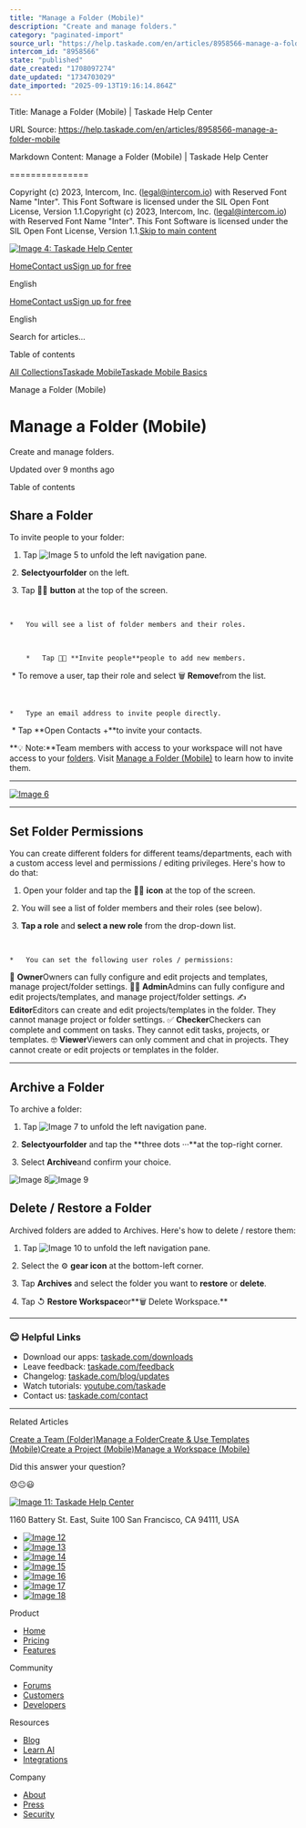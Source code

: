 ```yaml
---
title: "Manage a Folder (Mobile)"
description: "Create and manage folders."
category: "paginated-import"
source_url: "https://help.taskade.com/en/articles/8958566-manage-a-folder-mobile"
intercom_id: "8958566"
state: "published"
date_created: "1708097274"
date_updated: "1734703029"
date_imported: "2025-09-13T19:16:14.864Z"
---
```


Title: Manage a Folder (Mobile) | Taskade Help Center

URL Source: https://help.taskade.com/en/articles/8958566-manage-a-folder-mobile

Markdown Content:
Manage a Folder (Mobile) | Taskade Help Center

===============

Copyright (c) 2023, Intercom, Inc. (legal@intercom.io) with Reserved Font Name "Inter". This Font Software is licensed under the SIL Open Font License, Version 1.1.Copyright (c) 2023, Intercom, Inc. (legal@intercom.io) with Reserved Font Name "Inter". This Font Software is licensed under the SIL Open Font License, Version 1.1.[Skip to main content](https://help.taskade.com/en/articles/8958566-manage-a-folder-mobile#main-content)

[![Image 4: Taskade Help Center](https://downloads.intercomcdn.com/i/o/490280/d14603621e78c833c2d0e66f/2d1230f35f3009fff25b2989e93312a5.png)](https://help.taskade.com/en/)

[Home](https://www.taskade.com/)[Contact us](https://www.taskade.com/contact)[Sign up for free](https://www.taskade.com/signup)

English

[Home](https://www.taskade.com/)[Contact us](https://www.taskade.com/contact)[Sign up for free](https://www.taskade.com/signup)

English

Search for articles... 

Table of contents

[](https://help.taskade.com/en/articles/8958566-manage-a-folder-mobile#h_67e1f89668)[](https://help.taskade.com/en/articles/8958566-manage-a-folder-mobile#h_6e6786105c)[](https://help.taskade.com/en/articles/8958566-manage-a-folder-mobile#h_75e1128630)[](https://help.taskade.com/en/articles/8958566-manage-a-folder-mobile#h_f71e73e7b6)

[All Collections](https://help.taskade.com/en/)[Taskade Mobile](https://help.taskade.com/en/collections/8400839-taskade-mobile)[Taskade Mobile Basics](https://help.taskade.com/en/collections/8400840-taskade-mobile-basics)

Manage a Folder (Mobile)

Manage a Folder (Mobile)
========================

Create and manage folders.

Updated over 9 months ago

Table of contents

[](https://help.taskade.com/en/articles/8958566-manage-a-folder-mobile#h_67e1f89668)[](https://help.taskade.com/en/articles/8958566-manage-a-folder-mobile#h_6e6786105c)[](https://help.taskade.com/en/articles/8958566-manage-a-folder-mobile#h_75e1128630)[](https://help.taskade.com/en/articles/8958566-manage-a-folder-mobile#h_f71e73e7b6)

**Share a Folder**
------------------

To invite people to your folder:

1.   Tap ![Image 5](https://taskade.intercom-attachments-7.com/i/o/965378729/37c3a4d0086b6256dd890161/18036459934355?expires=1757916000&signature=6b3e00e74227c028c46cb480d568c8827e99a8b4abe1740ba06d9bc0c5a6b82e&req=fSYiFc52moNWFb4X1HO4gXe5rrieoBiygCGRrO1i0mpEbe4CH3PkWtRdKHHj%0A) to unfold the left navigation pane.

​ 
2.   **Select****your****folder** on the left.

​ 
3.   Tap 👤➕ **button** at the top of the screen.

​ 

    *   You will see a list of folder members and their roles.

​ 

        *   Tap 👤➕ **Invite people**people to add new members.

​ 
        *   To remove a user, tap their role and select 🗑️ **Remove**from the list.

​ 

    *   Type an email address to invite people directly.

​ 
    *   Tap **Open Contacts +**to invite your contacts. 

**💡 Note:**Team members with access to your workspace will not have access to your [folders](https://intercom.help/taskade/en/articles/8958495). Visit [Manage a Folder (Mobile)](https://intercom.help/taskade/en/articles/8958566) to learn how to invite them.

* * *

[![Image 6](https://downloads.intercomcdn.com/i/o/988823729/17b6b0ec9b752fc71e1aa2b0/share-folder.jpg?expires=1757792700&signature=53a993d0a2cb63cd8fcb0d71338c1533c8fcd790fa77e1411009a417e01cd1fc&req=fSgvHst9moNWFb4f3HP0gOdOlcM%2BaEgl0fvhte596%2B2Il9ZB3ofqpbMmyHUO%0AmHRPg0ukRd0in5WGhg%3D%3D%0A)](https://downloads.intercomcdn.com/i/o/988823729/17b6b0ec9b752fc71e1aa2b0/share-folder.jpg?expires=1757792700&signature=53a993d0a2cb63cd8fcb0d71338c1533c8fcd790fa77e1411009a417e01cd1fc&req=fSgvHst9moNWFb4f3HP0gOdOlcM%2BaEgl0fvhte596%2B2Il9ZB3ofqpbMmyHUO%0AmHRPg0ukRd0in5WGhg%3D%3D%0A)

* * *

**Set Folder Permissions**
--------------------------

You can create different folders for different teams/departments, each with a custom access level and permissions / editing privileges. Here's how to do that:

1.   Open your folder and tap the 👤➕ **icon** at the top of the screen.

​ 
2.   You will see a list of folder members and their roles (see below).

​ 
3.   **Tap a role** and **select a new role** from the drop-down list.

​ 

    *   You can set the following user roles / permissions: 

🦄 **Owner**Owners can fully configure and edit projects and templates, manage project/folder settings.
👩‍💻 **Admin**Admins can fully configure and edit projects/templates, and manage project/folder settings.
✍️ **Editor**Editors can create and edit projects/templates in the folder. They cannot manage project or folder settings.
✅ **Checker**Checkers can complete and comment on tasks. They cannot edit tasks, projects, or templates.
🤓 **Viewer**Viewers can only comment and chat in projects. They cannot create or edit projects or templates in the folder.

* * *

**Archive a Folder**
--------------------

To archive a folder:

1.   Tap ![Image 7](https://taskade.intercom-attachments-7.com/i/o/965378728/1ef7d7f8f22faddf49cf033a/18036459934355?expires=1757916000&signature=b59ae8c360b36474599b16a9dec5bb4755faf410255329f08ebf1643840b2118&req=fSYiFc52moNXFb4X1HO4gYdTIRNz8AOsEY8U%2BMTV4Gpi37Fol%2Fr2F63k5%2BS2%0A) to unfold the left navigation pane.

​ 
2.   **Select****your****folder** and tap the **three dots ···**at the top-right corner.

​ 
3.   Select **Archive**and confirm your choice. 

![Image 8](https://taskade.intercom-attachments-7.com/i/o/965378730/8d164c1fdb1be87fc06920d2/21720576581651?expires=1757916000&signature=99ab8f550d2bb19d7caa22ab9de6ebe886b79f76868f377e259910023fd8037a&req=fSYiFc52moJfFb4X1HO4gQztFSfMEOyUKp2JCkxRGs1A1TmWFFsSbYod57eD%0A)![Image 9](https://taskade.intercom-attachments-7.com/i/o/965378745/c69bbca98276651a5ab92d9b/18036459933203?expires=1757916000&signature=dbe1174c79aa1993f7e619d2c607d8037b3caa283819f96f59f819c8b4a05aad&req=fSYiFc52moVaFb4X1HO4gRMceAeKeor2S3ovroPBkqSR7TPFMBHNLXr8sh72%0A)

**Delete / Restore a Folder**
-----------------------------

Archived folders are added to Archives. Here's how to delete / restore them:

1.   Tap ![Image 10](https://taskade.intercom-attachments-7.com/i/o/965378729/37c3a4d0086b6256dd890161/18036459934355?expires=1757916000&signature=6b3e00e74227c028c46cb480d568c8827e99a8b4abe1740ba06d9bc0c5a6b82e&req=fSYiFc52moNWFb4X1HO4gXe5rrieoBiygCGRrO1i0mpEbe4CH3PkWtRdKHHj%0A) to unfold the left navigation pane.

​ 
2.   Select the ⚙️ **gear icon** at the bottom-left corner.

​ 
3.   Tap **Archives** and select the folder you want to **restore** or **delete**.

​ 
4.   Tap ↺ **Restore Workspace**or**🗑️ Delete Workspace.** 

* * *

### **😊 Helpful Links**

*   Download our apps: [taskade.com/downloads](https://taskade.com/downloads) 
*   Leave feedback: [taskade.com/feedback](https://taskade.com/feedback) 
*   Changelog: [taskade.com/blog/updates](https://taskade.com/blog/updates) 
*   Watch tutorials: [youtube.com/taskade](https://youtube.com/taskade) 
*   Contact us: [taskade.com/contact](https://taskade.com/contact) 

* * *

Related Articles

[Create a Team (Folder)](https://help.taskade.com/en/articles/8958495-create-a-team-folder)[Manage a Folder](https://help.taskade.com/en/articles/8958496-manage-a-folder)[Create & Use Templates (Mobile)](https://help.taskade.com/en/articles/8958559-create-use-templates-mobile)[Create a Project (Mobile)](https://help.taskade.com/en/articles/8958560-create-a-project-mobile)[Manage a Workspace (Mobile)](https://help.taskade.com/en/articles/8958565-manage-a-workspace-mobile)

Did this answer your question?

😞😐😃

[![Image 11: Taskade Help Center](https://downloads.intercomcdn.com/i/o/566097/5267af56373cca21ec2cea67/2d1230f35f3009fff25b2989e93312a5.png)](https://help.taskade.com/en/)

11‌60 Battery St. East, Suite 100 San‌ Francisco, CA 94111, USA

*   [![Image 12](https://intercom.help/taskade/assets/svg/icon:social-linkedin/ffffff)](https://www.linkedin.com/company/taskade/)
*   [![Image 13](https://intercom.help/taskade/assets/svg/icon:social-facebook/ffffff)](https://www.facebook.com/taskade)
*   [![Image 14](https://intercom.help/taskade/assets/svg/icon:social-github/ffffff)](https://github.com/taskade)
*   [![Image 15](https://intercom.help/taskade/assets/svg/icon:social-instagram/ffffff)](https://www.instagram.com/taskade)
*   [![Image 16](https://intercom.help/taskade/assets/svg/icon:social-youtube/ffffff)](https://www.youtube.com/taskade)
*   [![Image 17](https://intercom.help/taskade/assets/svg/icon:social-reddit/ffffff)](https://www.reddit.com/r/taskade)
*   [![Image 18](https://intercom.help/taskade/assets/svg/icon:social-twitter-x/ffffff)](https://www.twitter.com/taskade)

Product

*   [Home](https://www.taskade.com/)
*   [Pricing](https://www.taskade.com/pricing)
*   [Features](https://www.taskade.com/features)

Community

*   [Forums](https://www.taskade.com/community)
*   [Customers](https://taskade.com/reviews)
*   [Developers](https://developers.taskade.com/)

Resources

*   [Blog](https://www.taskade.com/blog/)
*   [Learn AI](https://www.taskade.com/learn)
*   [Integrations](https://www.taskade.com/integrations)

Company

*   [About](https://www.taskade.com/about)
*   [Press](https://www.taskade.com/press)
*   [Security](https://www.taskade.com/security)
